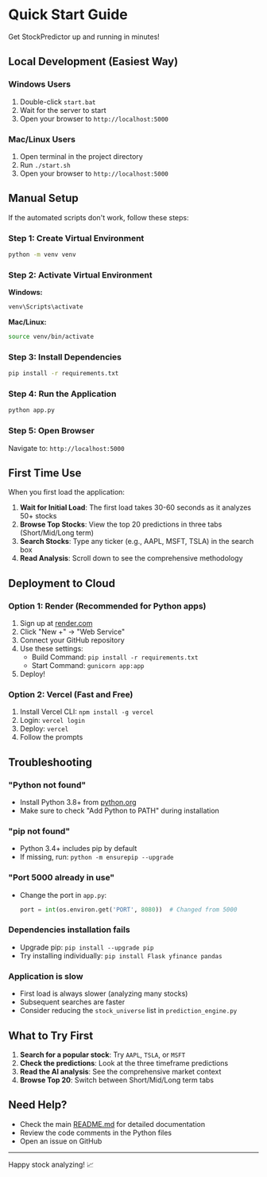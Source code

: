 # Quick Start Guide

Get StockPredictor up and running in minutes!

## Local Development (Easiest Way)

### Windows Users

1. Double-click `start.bat`
2. Wait for the server to start
3. Open your browser to `http://localhost:5000`

### Mac/Linux Users

1. Open terminal in the project directory
2. Run `./start.sh`
3. Open your browser to `http://localhost:5000`

## Manual Setup

If the automated scripts don't work, follow these steps:

### Step 1: Create Virtual Environment
```bash
python -m venv venv
```

### Step 2: Activate Virtual Environment

**Windows:**
```bash
venv\Scripts\activate
```

**Mac/Linux:**
```bash
source venv/bin/activate
```

### Step 3: Install Dependencies
```bash
pip install -r requirements.txt
```

### Step 4: Run the Application
```bash
python app.py
```

### Step 5: Open Browser
Navigate to: `http://localhost:5000`

## First Time Use

When you first load the application:

1. **Wait for Initial Load**: The first load takes 30-60 seconds as it analyzes 50+ stocks
2. **Browse Top Stocks**: View the top 20 predictions in three tabs (Short/Mid/Long term)
3. **Search Stocks**: Type any ticker (e.g., AAPL, MSFT, TSLA) in the search box
4. **Read Analysis**: Scroll down to see the comprehensive methodology

## Deployment to Cloud

### Option 1: Render (Recommended for Python apps)

1. Sign up at [render.com](https://render.com)
2. Click "New +" → "Web Service"
3. Connect your GitHub repository
4. Use these settings:
   - Build Command: `pip install -r requirements.txt`
   - Start Command: `gunicorn app:app`
5. Deploy!

### Option 2: Vercel (Fast and Free)

1. Install Vercel CLI: `npm install -g vercel`
2. Login: `vercel login`
3. Deploy: `vercel`
4. Follow the prompts

## Troubleshooting

### "Python not found"
- Install Python 3.8+ from [python.org](https://python.org)
- Make sure to check "Add Python to PATH" during installation

### "pip not found"
- Python 3.4+ includes pip by default
- If missing, run: `python -m ensurepip --upgrade`

### "Port 5000 already in use"
- Change the port in `app.py`:
  ```python
  port = int(os.environ.get('PORT', 8080))  # Changed from 5000
  ```

### Dependencies installation fails
- Upgrade pip: `pip install --upgrade pip`
- Try installing individually: `pip install Flask yfinance pandas`

### Application is slow
- First load is always slower (analyzing many stocks)
- Subsequent searches are faster
- Consider reducing the `stock_universe` list in `prediction_engine.py`

## What to Try First

1. **Search for a popular stock**: Try `AAPL`, `TSLA`, or `MSFT`
2. **Check the predictions**: Look at the three timeframe predictions
3. **Read the AI analysis**: See the comprehensive market context
4. **Browse Top 20**: Switch between Short/Mid/Long term tabs

## Need Help?

- Check the main [README.md](README.md) for detailed documentation
- Review the code comments in the Python files
- Open an issue on GitHub

---

Happy stock analyzing! 📈
